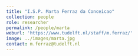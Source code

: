 ```yaml
---
title: "I.S.P. Marta Ferraz da Conceicao"
collection: people
role: researcher
permalink: /people/marta
weburl: 'https://www.tudelft.nl/staff/m.ferraz/'
image: ../images/marta.jpg
contact: m.ferraz@tudelft.nl
---
```

